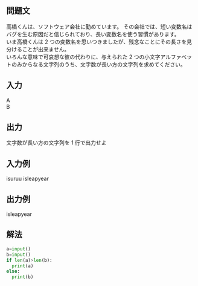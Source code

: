 ## 問題文
高橋くんは、ソフトウェア会社に勤めています。 その会社では、短い変数名はバグを生む原因だと信じられており、長い変数名を使う習慣があります。  
いま高橋くんは 2 つの変数名を思いつきましたが、残念なことにその長さを見分けることが出来ません。  
いろんな意味で可哀想な彼の代わりに、与えられた 2 つの小文字アルファベットのみからなる文字列のうち、文字数が長い方の文字列を求めてください。
## 入力
A  
B
## 出力
文字数が長い方の文字列を 1 行で出力せよ
## 入力例
isuruu
isleapyear
## 出力例
isleapyear
## 解法

```python
a=input()
b=input()
if len(a)>len(b):
  print(a)
else:
  print(b)

